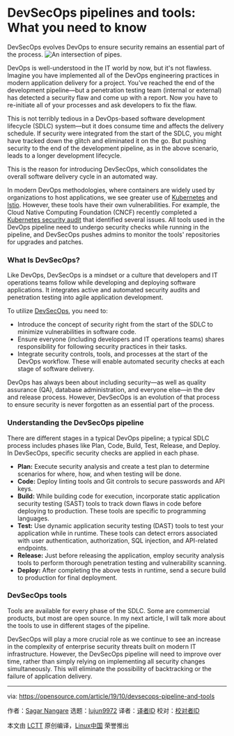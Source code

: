 [#]: collector: (lujun9972)
[#]: translator: ( )
[#]: reviewer: ( )
[#]: publisher: ( )
[#]: url: ( )
[#]: subject: (DevSecOps pipelines and tools: What you need to know)
[#]: via: (https://opensource.com/article/19/10/devsecops-pipeline-and-tools)
[#]: author: (Sagar Nangare https://opensource.com/users/sagarnangare)

DevSecOps pipelines and tools: What you need to know
======
DevSecOps evolves DevOps to ensure security remains an essential part of
the process.
![An intersection of pipes.][1]

DevOps is well-understood in the IT world by now, but it's not flawless. Imagine you have implemented all of the DevOps engineering practices in modern application delivery for a project. You've reached the end of the development pipeline—but a penetration testing team (internal or external) has detected a security flaw and come up with a report. Now you have to re-initiate all of your processes and ask developers to fix the flaw.

This is not terribly tedious in a DevOps-based software development lifecycle (SDLC) system—but it does consume time and affects the delivery schedule. If security were integrated from the start of the SDLC, you might have tracked down the glitch and eliminated it on the go. But pushing security to the end of the development pipeline, as in the above scenario, leads to a longer development lifecycle.

This is the reason for introducing DevSecOps, which consolidates the overall software delivery cycle in an automated way.

In modern DevOps methodologies, where containers are widely used by organizations to host applications, we see greater use of [Kubernetes][2] and [Istio][3]. However, these tools have their own vulnerabilities. For example, the Cloud Native Computing Foundation (CNCF) recently completed a [Kubernetes security audit][4] that identified several issues. All tools used in the DevOps pipeline need to undergo security checks while running in the pipeline, and DevSecOps pushes admins to monitor the tools' repositories for upgrades and patches.

### What Is DevSecOps?

Like DevOps, DevSecOps is a mindset or a culture that developers and IT operations teams follow while developing and deploying software applications. It integrates active and automated security audits and penetration testing into agile application development.

To utilize [DevSecOps][5], you need to:

  * Introduce the concept of security right from the start of the SDLC to minimize vulnerabilities in software code.
  * Ensure everyone (including developers and IT operations teams) shares responsibility for following security practices in their tasks.
  * Integrate security controls, tools, and processes at the start of the DevOps workflow. These will enable automated security checks at each stage of software delivery.



DevOps has always been about including security—as well as quality assurance (QA), database administration, and everyone else—in the dev and release process. However, DevSecOps is an evolution of that process to ensure security is never forgotten as an essential part of the process.

### Understanding the DevSecOps pipeline

There are different stages in a typical DevOps pipeline; a typical SDLC process includes phases like Plan, Code, Build, Test, Release, and Deploy. In DevSecOps, specific security checks are applied in each phase.

  * **Plan:** Execute security analysis and create a test plan to determine scenarios for where, how, and when testing will be done.
  * **Code:** Deploy linting tools and Git controls to secure passwords and API keys.
  * **Build:** While building code for execution, incorporate static application security testing (SAST) tools to track down flaws in code before deploying to production. These tools are specific to programming languages.
  * **Test:** Use dynamic application security testing (DAST) tools to test your application while in runtime. These tools can detect errors associated with user authentication, authorization, SQL injection, and API-related endpoints.
  * **Release:** Just before releasing the application, employ security analysis tools to perform thorough penetration testing and vulnerability scanning.
  * **Deploy:** After completing the above tests in runtime, send a secure build to production for final deployment.



### DevSecOps tools

Tools are available for every phase of the SDLC. Some are commercial products, but most are open source. In my next article, I will talk more about the tools to use in different stages of the pipeline.

DevSecOps will play a more crucial role as we continue to see an increase in the complexity of enterprise security threats built on modern IT infrastructure. However, the DevSecOps pipeline will need to improve over time, rather than simply relying on implementing all security changes simultaneously. This will eliminate the possibility of backtracking or the failure of application delivery.

--------------------------------------------------------------------------------

via: https://opensource.com/article/19/10/devsecops-pipeline-and-tools

作者：[Sagar Nangare][a]
选题：[lujun9972][b]
译者：[译者ID](https://github.com/译者ID)
校对：[校对者ID](https://github.com/校对者ID)

本文由 [LCTT](https://github.com/LCTT/TranslateProject) 原创编译，[Linux中国](https://linux.cn/) 荣誉推出

[a]: https://opensource.com/users/sagarnangare
[b]: https://github.com/lujun9972
[1]: https://opensource.com/sites/default/files/styles/image-full-size/public/lead-images/LAW-Internet_construction_9401467_520x292_0512_dc.png?itok=RPkPPtDe (An intersection of pipes.)
[2]: https://opensource.com/resources/what-is-kubernetes
[3]: https://opensource.com/article/18/9/what-istio
[4]: https://www.cncf.io/blog/2019/08/06/open-sourcing-the-kubernetes-security-audit/
[5]: https://resources.whitesourcesoftware.com/blog-whitesource/devsecops
